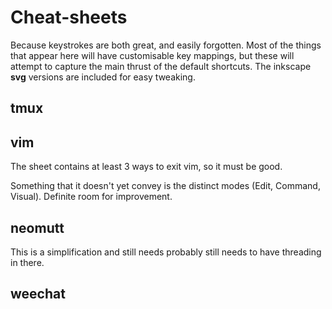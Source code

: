 # Cheat-sheets

Because keystrokes are both great, and easily forgotten. Most of the things that appear here will have customisable key mappings, but these will attempt to capture the main thrust of the default shortcuts. The inkscape **svg** versions are included for easy tweaking.

## tmux

## vim

The sheet contains at least 3 ways to exit vim, so it must be good.

Something that it doesn't yet convey is the distinct modes (Edit, Command, Visual). Definite room for improvement.

## neomutt

This is a simplification and still needs probably still needs to have threading in there.

## weechat



